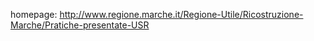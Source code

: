 ﻿

homepage: http://www.regione.marche.it/Regione-Utile/Ricostruzione-Marche/Pratiche-presentate-USR

